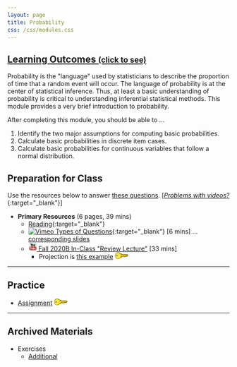 ```yaml
---
layout: page
title: Probability
css: /css/modules.css
---
```


<div class="panel-group-ILOs">
  <div class="panel panel-default">
    <div class="panel-heading">
      <h2 class="panel-title">
        <a data-toggle="collapse" href="#ILOs">Learning Outcomes <small>(click to see)</small></a>
      </h2>
    </div>
    <div id="ILOs" class="panel-collapse collapse">
      <div class="panel-body">
Probability is the "language" used by statisticians to describe the proportion of time that a random event will occur.  The language of probability is at the center of statistical inference.  Thus, at least a basic understanding of probability is critical to understanding inferential statistical methods.  This module provides a very brief introduction to probability.

<p>After completing this module, you should be able to ...</p>

<ol>
  <li>Identify the two major assumptions for computing basic probabilities.</li>
  <li>Calculate basic probabilities in discrete item cases.</li>
  <li>Calculate basic probabilities for continuous variables that follow a normal distribution.</li>
</ol>
      </div>
    </div>
  </div>
</div>

## Preparation for Class
Use the resources below to answer [these questions](Prep/Probability). [[*Problems with videos?*](../resources/FAQs/videos){:target="_blank"}]

* **Primary Resources** (6 pages, 39 mins)
  * [Reading](http://derekogle.com/Book107/Probability.html){:target="_blank"}
  * [![Vimeo](../img/dhovid.png) Types of Questions](https://vimeo.com/user45324800/smplngd-questions){:target="_blank"} [6 mins] ... [corresponding slides](PPT/SamplingDist_PPT3.pptx)
  * [![YouTube](../img/youtube.png) Fall 2020B In-Class "Review Lecture"](https://youtu.be/lGuTfzOW78w) [33 mins]
    * Projection is [this example](CE/Probability_CExmpl) [![Decoration](../img/key.png)](CE/KEY_Probability_CExmpl)

----

## Practice

* [Assignment](CE/Probability_CE1) [![Decoration](../img/key.png)](CE/KEY_Probability_CE)

----

## Archived Materials

* Exercises
  * [Additional](CE/Probability_CE2)
